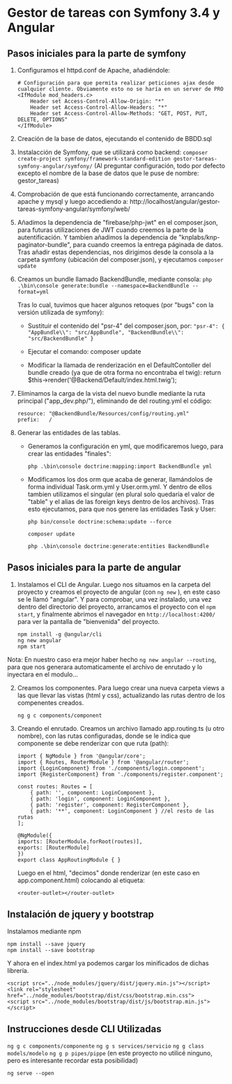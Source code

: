 # Gestor de tareas con Symfony 3.4 y Angular

## Pasos iniciales para la parte de symfony

1. Configuramos el httpd.conf de Apache, añadiéndole:
	```
	# Configuración para que permita realizar peticiones ajax desde cualquier cliente. Obviamente esto no se haría en un server de PRO
	<IfModule mod_headers.c>
		Header set Access-Control-Allow-Origin: "*"
		Header set Access-Control-Allow-Headers: "*"
		Header set Access-Control-Allow-Methods: "GET, POST, PUT, DELETE, OPTIONS"
	</IfModule>
	```

2. Creación de la base de datos, ejecutando el contenido de BBDD.sql

3. Instalacción de Symfony, que se utilizará como backend:
 ```composer create-project symfony/framework-standard-edition gestor-tareas-symfony-angular/symfony/``` 
 (Al preguntar configuración, todo por defecto excepto el nombre de la base de datos que le puse de nombre: gestor_tareas)

4. Comprobación de que está funcionando correctamente, arrancando apache y mysql y luego accediendo a: http://localhost/angular/gestor-tareas-symfony-angular/symfony/web/

5. Añadimos la dependencia de "firebase/php-jwt" en el composer.json, para futuras utilizaciones de JWT cuando creemos la parte de la autentificación. Y tambien añadimos la dependencia de "knplabs/knp-paginator-bundle", para cuando creemos la entrega páginada de datos. Tras añadir estas dependencias, nos dirigimos desde la consola a la carpeta symfony (ubicación del composer.json), y ejecutamos ```composer update``` 

6. Creamos un bundle llamado BackendBundle, mediante consola: ```php .\bin\console generate:bundle --namespace=BackendBundle --format=yml``` 

	Tras lo cual, tuvimos que hacer algunos retoques (por "bugs" con la versión utilizada de symfony):

	- Sustituir el contenido del "psr-4" del composer.json, por: ```"psr-4": { "AppBundle\\": "src/AppBundle", "BackendBundle\\": "src/BackendBundle" }```

	- Ejecutar el comando: composer update

	- Modificar la llamada de renderización en el DefaultContoller del bundle creado (ya que de otra forma no encontraba el twig): return $this->render('@Backend/Default/index.html.twig');

7. Eliminamos  la carga de la vista del nuevo bundle mediante la ruta principal ("app_dev.php/"), eliminando de del routing.yml el código: 
	```
	resource: "@BackendBundle/Resources/config/routing.yml"
	prefix:   /
	```
8. Generar las entidades de las tablas. 
	- Generamos la configuración en yml, que modificaremos luego, para crear las entidades "finales": 

		```php .\bin\console doctrine:mapping:import BackendBundle yml```

	- Modificamos los dos orm que acaba de generar, llamándolos de forma individual Task.orm.yml y User.orm.yml. Y dentro de ellos tambien utilizamos el singular (en plural solo quedaría el valor de "table" y el alias de las foreign keys dentro de los archivos). Tras esto ejecutamos, para que nos genere las entidades Task y User:

		```php bin/console doctrine:schema:update --force```

		```composer update```

		```php .\bin\console doctrine:generate:entities BackendBundle```


## Pasos iniciales para la parte de angular

1. Instalamos el CLI de Angular. Luego nos situamos en la carpeta del proyecto y creamos el proyecto de angular (con ```ng new``` ), en este caso se le llamó "angular". Y para comprobar, una vez instalado, una vez dentro del directorio del proyecto, arrancamos el proyecto con el ```npm start```, y finalmente abrimos el navegador en ```http://localhost:4200/``` para ver la pantalla de "bienvenida" del proyecto.
	```
	npm install -g @angular/cli
	ng new angular
	npm start
	```
Nota: En nuestro caso era mejor haber hecho ```ng new angular --routing```, para que nos generara automaticamente el archivo de enrutado y lo inyectara en el modulo...

2. Creamos los componentes. Para luego crear una nueva carpeta views a las que llevar las vistas (html y css), actualizando las rutas dentro de los compenentes creados. 
	```
	ng g c components/component
	```
3. Creando el enrutado. Creamos un archivo  llamado app.routing.ts (u otro nombre), con las rutas configuradas, donde se le indica que componente se debe renderizar con que ruta (path):
	```
	import { NgModule } from '@angular/core';
	import { Routes, RouterModule } from '@angular/router';
	import {LoginComponent} from './components/login.component';
	import {RegisterComponent} from './components/register.component';

	const routes: Routes = [
		{ path: '', component: LoginComponent },
		{ path: 'login', component: LoginComponent },
		{ path: 'register', component: RegisterComponent },
		{ path: '**', component: LoginComponent } //el resto de las rutas
	];

	@NgModule({
	imports: [RouterModule.forRoot(routes)],
	exports: [RouterModule]
	})
	export class AppRoutingModule { }
	```

	Luego en el html, "decimos" donde renderizar (en este caso en app.component.html) colocando al etiqueta: 
	```
	<router-outlet></router-outlet>
	```

## Instalación de jquery y bootstrap

Instalamos mediante npm
```
npm install --save jquery
npm install --save bootstrap
```

Y ahora en el index.html ya podemos cargar los minificados de dichas librería.
```
<script src="../node_modules/jquery/dist/jquery.min.js"></script>
<link rel="stylesheet" href="../node_modules/bootstrap/dist/css/bootstrap.min.css">
<script src="../node_modules/bootstrap/dist/js/bootstrap.min.js"></script>
```

## Instrucciones desde CLI Utilizadas

``` ng g c components/componente ```
``` ng g s services/servicio ```
``` ng g class models/modelo ```
``` ng g p pipes/pippe ``` (en este proyecto no utilicé ninguno, pero es interesante recordar esta posibilidad)

``` ng serve --open ```






